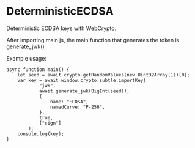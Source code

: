 # DeterministicECDSA

Deterministic ECDSA keys with WebCrypto.

After importing main.js, the main function that generates the token is generate_jwk()

Example usage:

```
async function main() {
    let seed = await crypto.getRandomValues(new Uint32Array(1))[0];
    var key = await window.crypto.subtle.importKey(
            "jwk",
            await generate_jwk(BigInt(seed)),
            {
                name: "ECDSA",
                namedCurve: "P-256",
            },
            true,
            ["sign"]
        );
    console.log(key);
}
```
